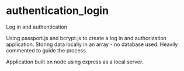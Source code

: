 # authentication_login
Log in and authentication

Using passport.js and bcrypt.js to create a log in and authorization application. Storing data locally in an array - no database used. 
Heavily commented to guide the process. 

Application built on node using express as a local server. 
